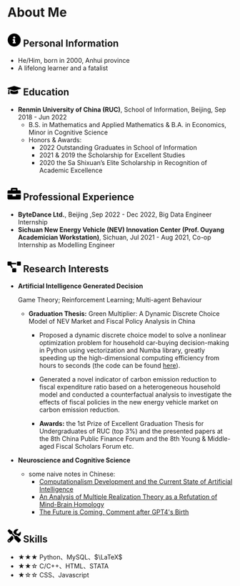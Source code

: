 # About Me

 ## <img src="assets/info-circle-solid.svg" width="30px"> Personal Information

 - He/Him, born in 2000, Anhui province
 -  A lifelong learner and a fatalist
## <img src="assets/graduation-cap-solid.svg" width="30px"> Education

- **Renmin University of China (RUC)**, School of Information, Beijing, Sep 2018 - Jun 2022
	- B.S. in Mathematics and Applied Mathematics & B.A. in Economics, Minor in Cognitive Science
	- Honors & Awards: 
		- 2022 Outstanding Graduates in School of Information
		- 2021 & 2019 the Scholarship for Excellent Studies
		- 2020 the Sa Shixuan’s Elite Scholarship in Recognition of Academic Excellence
	


## <img src="assets/briefcase-solid.svg" width="30px"> Professional Experience

- **ByteDance Ltd.**, Beijing ,Sep 2022 - Dec 2022, Big Data Engineer Internship
- **Sichuan New Energy Vehicle (NEV) Innovation Center (Prof. Ouyang Academician Workstation)**, Sichuan, Jul 2021 - Aug 2021, Co-op Internship as Modelling Engineer


## <img src="assets/project-diagram-solid.svg" width="30px"> Research Interests

- **Artificial Intelligence Generated Decision**

	Game Theory; Reinforcement Learning; Multi-agent Behaviour
	- **Graduation Thesis:** Green  Multiplier:  A  Dynamic  Discrete  Choice  Model  of  NEV  Market  and  Fiscal  Policy  Analysis  in  China
		- Proposed  a  dynamic  discrete  choice  model  to  solve  a  nonlinear  optimization  problem  for  household  car-buying  decision-making  in  Python using vectorization and Numba library, greatly speeding up the high-dimensional computing efficiency from hours to seconds (the code can be found [here](https://github.com/HughYau/Research-with-Python/tree/main/Green%20Multiplier)).

		- Generated  a  novel  indicator  of  carbon  emission  reduction  to  fiscal  expenditure  ratio  based  on  a  heterogeneous  household  model  and  conducted  a counterfactual analysis to investigate the effects of fiscal policies in the new energy vehicle market on carbon emission reduction.
		- **Awards:** the  1st Prize  of  Excellent  Graduation  Thesis  for  Undergraduates  of  RUC  (top  3%)  and the presented  papers  at  the  8th China  Public  Finance  Forum  and  the  8th Young & Middle-aged Fiscal Scholars Forum etc.
- **Neuroscience and Cognitive Science**
	- some naive notes in Chinese: 
		- [Computationalism Development and the Current State of Artificial Intelligence](https://hughyau.github.io/zh-cn/计算主义的发展与人工智能现状/)
		- [An Analysis of Multiple Realization Theory as a Refutation of Mind-Brain Homology](https://hughyau.github.io/zh-cn/浅析多重实现论对心脑同一论的反驳/)
		- [The Future is Coming, Comment after GPT4's Birth](https://www.hughyau.com/zh-cn/gptforfuture/)		

## <img src="assets/tools-solid.svg" width="30px"> Skills

- ★★★ Python、MySQL、$\LaTeX$
- ★★☆ C/C++、HTML、STATA
- ★☆☆ CSS、Javascript

